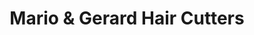 ---
title: "Mario & Gerard Hair Cutters"
url: /wayne/mario-und-gerard-hair-cutters/
shop: Friseur
---